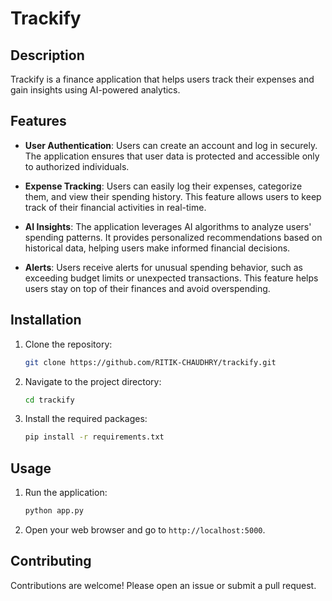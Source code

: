 # Trackify

## Description
Trackify is a finance application that helps users track their expenses and gain insights using AI-powered analytics.

## Features

- **User Authentication**: 
  Users can create an account and log in securely. The application ensures that user data is protected and accessible only to authorized individuals.

- **Expense Tracking**: 
  Users can easily log their expenses, categorize them, and view their spending history. This feature allows users to keep track of their financial activities in real-time.

- **AI Insights**: 
  The application leverages AI algorithms to analyze users' spending patterns. It provides personalized recommendations based on historical data, helping users make informed financial decisions.

- **Alerts**: 
  Users receive alerts for unusual spending behavior, such as exceeding budget limits or unexpected transactions. This feature helps users stay on top of their finances and avoid overspending.


## Installation
1. Clone the repository:
   ```bash
   git clone https://github.com/RITIK-CHAUDHRY/trackify.git
   ```
2. Navigate to the project directory:
   ```bash
   cd trackify
   ```
3. Install the required packages:
   ```bash
   pip install -r requirements.txt
   ```

## Usage
1. Run the application:
   ```bash
   python app.py
   ```
2. Open your web browser and go to `http://localhost:5000`.

## Contributing
Contributions are welcome! Please open an issue or submit a pull request.
